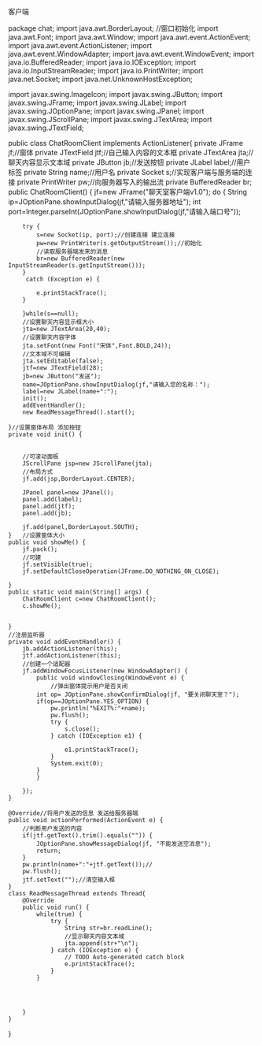 客户端


package chat;
import java.awt.BorderLayout;
//窗口初始化
import java.awt.Font;
import java.awt.Window;
import java.awt.event.ActionEvent;
import java.awt.event.ActionListener;
import java.awt.event.WindowAdapter;
import java.awt.event.WindowEvent;
import java.io.BufferedReader;
import java.io.IOException;
import java.io.InputStreamReader;
import java.io.PrintWriter;
import java.net.Socket;
import java.net.UnknownHostException;

import javax.swing.ImageIcon;
import javax.swing.JButton;
import javax.swing.JFrame;
import javax.swing.JLabel;
import javax.swing.JOptionPane;
import javax.swing.JPanel;
import javax.swing.JScrollPane;
import javax.swing.JTextArea;
import javax.swing.JTextField;








public class ChatRoomClient implements ActionListener{
		private JFrame jf;//窗体
		private JTextField jtf;//自己输入内容的文本框
		private JTextArea jta;//聊天内容显示文本域
		private JButton jb;//发送按钮
		private JLabel label;//用户标签
		private String name;//用户名
		private Socket s;//实现客户端与服务端的连接
		private PrintWriter pw;//向服务器写入的输出流
		private BufferedReader br;
	public ChatRoomClient() {
		jf=new JFrame("聊天室客户端v1.0");
		do {
		String ip=JOptionPane.showInputDialog(jf,"请输入服务器地址");
		int port=Integer.parseInt(JOptionPane.showInputDialog(jf,"请输入端口号"));
		
		try {
			s=new Socket(ip, port);//创建连接 建立连接
			pw=new PrintWriter(s.getOutputStream());//初始化
			//读取服务器端发来的消息
			br=new BufferedReader(new InputStreamReader(s.getInputStream()));
		}
		 catch (Exception e) {
		
			e.printStackTrace();
		}
		
		}while(s==null);
		//设置聊天内容显示框大小
		jta=new JTextArea(20,40);
		//设置聊天内容字体
		jta.setFont(new Font("宋体",Font.BOLD,24));
		//文本域不可编辑
		jta.setEditable(false);
		jtf=new JTextField(28);
		jb=new JButton("发送");
		name=JOptionPane.showInputDialog(jf,"请输入您的名称：");
		label=new JLabel(name+":");
		init();
		addEventHandler();	
		new ReadMessageThread().start();
		
	}//设置窗体布局 添加按钮
	private void init() {
		
		
		//可滚动面板
		JScrollPane jsp=new JScrollPane(jta);
		//布局方式
		jf.add(jsp,BorderLayout.CENTER);
		
		JPanel panel=new JPanel();
		panel.add(label);
		panel.add(jtf);
		panel.add(jb);
		
		jf.add(panel,BorderLayout.SOUTH);	
	}	//设置窗体大小
	public void showMe() {
		jf.pack();
		//可建
		jf.setVisible(true);
		jf.setDefaultCloseOperation(JFrame.DO_NOTHING_ON_CLOSE);
		
	}	
	public static void main(String[] args) {
		ChatRoomClient c=new ChatRoomClient();
		c.showMe();
	
		
	}
	//注册监听器
	private void addEventHandler() {
		jb.addActionListener(this);
		jtf.addActionListener(this);
		//创建一个适配器
		jf.addWindowFocusListener(new WindowAdapter() {
			public void windowClosing(WindowEvent e) {
				//弹出窗体提示用户是否关闭
			int op=	JOptionPane.showConfirmDialog(jf, "要关闭聊天室？");
			if(op==JOptionPane.YES_OPTION) {
				pw.println("%EXIT%:"+name);
				pw.flush();
				try {
					s.close();
				} catch (IOException e1) {
					
					e1.printStackTrace();
				}
				System.exit(0);
			}
			}
			
		});
	}
	
	@Override//将用户发送的信息 发送给服务器端
	public void actionPerformed(ActionEvent e) {
		//判断用户发送的内容
		if(jtf.getText().trim().equals("")) {
			JOptionPane.showMessageDialog(jf, "不能发送空消息");
			return;
		}
		pw.println(name+":"+jtf.getText());//
		pw.flush();
		jtf.setText("");//清空输入框
	}
	class ReadMessageThread extends Thread{
		@Override
		public void run() {
			while(true) {
				try {
					String str=br.readLine();
					//显示聊天内容文本域
					jta.append(str+"\n");
				} catch (IOException e) {
					// TODO Auto-generated catch block
					e.printStackTrace();
				}
			}
			
			
			
			
		}
	}		
}

